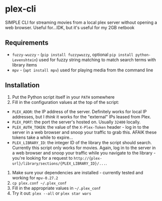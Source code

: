# plex-cli
SIMPLE CLI for streaming movies from a local plex server without opening a web browser. Useful for...IDK, but it's useful for my 2GB netbook

## Requirements

* `fuzzy-wuzzy` - (`pip install fuzzywuzzy`, optional `pip install python-Levenshtein`) used for fuzzy string matching to match search terms with library items
* `mpv` - (`apt install mpv`) used for playing media from the command line

## Installation
1. Put the Python script itself in your `PATH` somewhere
1. Fill in the configuration values at the top of the script:
  * `PLEX_ADDR`: the IP address of the server. Definitely works for local IP addresses, but I _think_ it works for the "external" IPs leased from Plex.
  * `PLEX_PORT`: the port the server's hosted on. Usually `32400` locally.
  * `PLEX_AUTH_TOKEN`: the value of the `X-Plex-Token` header - log in to the server in a web browser and snoop your traffic to grab this. AFAIK these tokens take a while to expire...
  * `PLEX_LIBRARY_ID`: the integer ID of the library the script should search. Currently this script only works for movies. Again, log in to the server in a web browser and snoop your traffic while you navigate to the library - you're looking for a request to `http://{plex-url}/library/sections/{PLEX_LIBRARY_ID}/...`.
1. Make sure your dependencies are installed - currently tested and working for `mpv-0.27.2`
1. `cp plex.conf ~/.plex_conf`
1. Fill in the appropriate values in `~/.plex_conf`
1. Try it out: `plex --all` or `plex star wars`